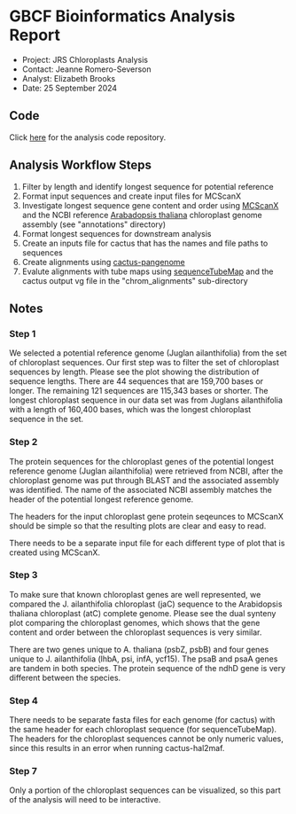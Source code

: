 # GBCF Bioinformatics Analysis Report

- Project: JRS Chloroplasts Analysis
- Contact: Jeanne Romero-Severson
- Analyst: Elizabeth Brooks
- Date: 25 September 2024

## Code

Click [here](https://github.com/ElizabethBrooks/GBCF_Chloroplasts) for the analysis code repository.

## Analysis Workflow Steps

1. Filter by length and identify longest sequence for potential reference
2. Format input sequences and create input files for MCScanX
3. Investigate longest sequence gene content and order using [MCScanX](https://github.com/wyp1125/MCScanX) and the NCBI reference [Arabadopsis thaliana](https://www.ncbi.nlm.nih.gov/datasets/genome/GCF_000001735.4/) chloroplast genome assembly (see "annotations" directory)
4. Format longest sequences for downstream analysis
5. Create an inputs file for cactus that has the names and file paths to sequences
6. Create alignments using [cactus-pangenome](https://github.com/ComparativeGenomicsToolkit/cactus/blob/master/doc/pangenome.md)
7. Evalute alignments with tube maps using [sequenceTubeMap](https://vgteam.github.io/sequenceTubeMap/) and the cactus output vg file in the "chrom_alignments" sub-directory

## Notes

### Step 1

We selected a potential reference genome (Juglan ailanthifolia) from the set of chloroplast sequences. Our first step was to filter the set of chloroplast sequences by length. Please see the plot showing the distribution of sequence lengths. There are 44 sequences that are 159,700 bases or longer. The remaining 121 sequences are 115,343 bases or shorter. The longest chloroplast sequence in our data set was from Juglans ailanthifolia with a length of 160,400 bases, which was the longest chloroplast sequence in the set. 

### Step 2

The protein sequences for the chloroplast genes of the potential longest reference genome (Juglan ailanthifolia) were retrieved from NCBI, after the chloroplast genome was put through BLAST and the associated assembly was identified. The name of the associated NCBI assembly matches the header of the potential longest reference genome. 

The headers for the input chloroplast gene protein seqeunces to MCScanX should be simple so that the resulting plots are clear and easy to read.

There needs to be a separate input file for each different type of plot that is created using MCScanX.

### Step 3

To make sure that known chloroplast genes are well represented, we compared the J. ailanthifolia chloroplast (jaC) sequence to the Arabidopsis thaliana chloroplast (atC) complete genome. Please see the dual synteny plot comparing the chloroplast genomes, which shows that the gene content and order between the chloroplast sequences is very similar.

There are two genes unique to A. thaliana (psbZ, psbB) and four genes unique to J. ailanthifolia (lhbA, psi, infA, ycf15). The psaB and psaA genes are tandem in both species. The protein sequence of the ndhD gene is very different between the species.

### Step 4

There needs to be separate fasta files for each genome (for cactus) with the same header for each chloroplast sequence (for sequenceTubeMap). The headers for the chloroplast sequences cannot be only numeric values, since this results in an error when running cactus-hal2maf.

### Step 7

Only a portion of the chloroplast sequences can be visualized, so this part of the analysis will need to be interactive.
